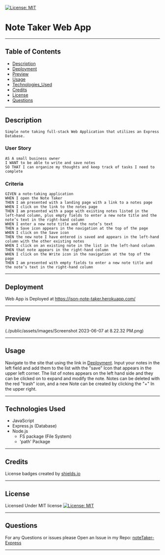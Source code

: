 [![License: MIT](https://img.shields.io/badge/License-MIT-yellow.svg)](https://opensource.org/licenses/MIT)
# Note Taker Web App
---
## Table of Contents
  
  * [Description](#Description)
  * [Deployment](#Deployment)
  * [Preview](#preview)
  * [Usage](#usage)
  * [Technologies_Used](#technologies-used)
  * [Credits](#credits)
  * [License](#license)
  * [Questions](#questions)

---
## Description
```
Simple note taking full-stack Web Application that utilizes an Express Database.
```
### User Story

```
AS A small business owner
I WANT to be able to write and save notes
SO THAT I can organize my thoughts and keep track of tasks I need to complete
```

### Criteria

```
GIVEN a note-taking application
WHEN I open the Note Taker
THEN I am presented with a landing page with a link to a notes page
WHEN I click on the link to the notes page
THEN I am presented with a page with existing notes listed in the left-hand column, plus empty fields to enter a new note title and the note’s text in the right-hand column
WHEN I enter a new note title and the note’s text
THEN a Save icon appears in the navigation at the top of the page
WHEN I click on the Save icon
THEN the new note I have entered is saved and appears in the left-hand column with the other existing notes
WHEN I click on an existing note in the list in the left-hand column
THEN that note appears in the right-hand column
WHEN I click on the Write icon in the navigation at the top of the page
THEN I am presented with empty fields to enter a new note title and the note’s text in the right-hand column
```
---
## Deployment

Web App is Deployed at https://json-note-taker.herokuapp.com/

---

## Preview

(./public/assets/images/Screenshot 2023-06-07 at 8.22.32 PM.png)

---
## Usage
Navigate to the site that using the link in [Deployment](#Deployment). Input your notes in the left field and add them to the list with the "save" Icon that appears in the upper left corner. The list of notes appears on the left hand side and they can be clicked on to expand and modify the note. Notes can be deleted with the red "trash" icon, and a new Note can be created by clicking the "+" In the upper right.

---
## Technologies Used
  - JavaScript
  - Express.js (Database)
  - Node.js
    - FS package (File System)
    - 'path' Package
 
---
## Credits
License badges created by [shields.io](https://shields.io/)

---
## License
Licensed Under MIT license
[![License: MIT](https://img.shields.io/badge/License-MIT-yellow.svg)](https://opensource.org/licenses/MIT)

---
## Questions
For any Questions or issues please Open an Issue in my Repo: [noteTaker-Express](https://github.com/Zed-CSP/noteTaker-Express)

---

